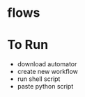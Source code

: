 # flows

# To Run
- download automator
- create new workflow
- run shell script
- paste python script
